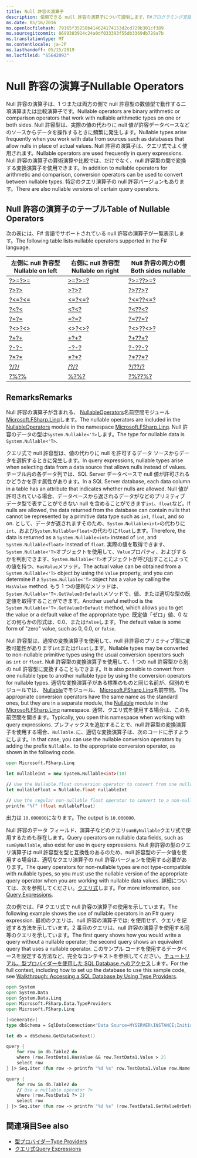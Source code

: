 ```yaml
---
title: Null 許容の演算子
description: 使用できる null 許容の演算子について説明します、F#プログラミング言語。
ms.date: 05/16/2016
ms.openlocfilehash: 79165f35258b414624174153d2cd729b301cf389
ms.sourcegitcommit: 8699383914c24a0df033393f55db3369db728a7b
ms.translationtype: MT
ms.contentlocale: ja-JP
ms.lasthandoff: 05/15/2019
ms.locfileid: "65642093"
---
```

# <a name="nullable-operators"></a><span data-ttu-id="6bb12-103">Null 許容の演算子</span><span class="sxs-lookup"><span data-stu-id="6bb12-103">Nullable Operators</span></span>

<span data-ttu-id="6bb12-104">Null 許容の演算子は、1 つまたは両方の側で null 許容型の数値型で動作する二項演算または比較演算子です。</span><span class="sxs-lookup"><span data-stu-id="6bb12-104">Nullable operators are binary arithmetic or comparison operators that work with nullable arithmetic types on one or both sides.</span></span> <span data-ttu-id="6bb12-105">Null 許容型は、実際の値の代わりに null 値が許容データベースなどのソースからデータを操作するときに頻繁に発生します。</span><span class="sxs-lookup"><span data-stu-id="6bb12-105">Nullable types arise frequently when you work with data from sources such as databases that allow nulls in place of actual values.</span></span> <span data-ttu-id="6bb12-106">Null 許容の演算子は、クエリ式でよく使用されます。</span><span class="sxs-lookup"><span data-stu-id="6bb12-106">Nullable operators are used frequently in query expressions.</span></span> <span data-ttu-id="6bb12-107">Null 許容の演算子の算術演算や比較では、だけでなく、null 許容型の間で変換する変換演算子を使用できます。</span><span class="sxs-lookup"><span data-stu-id="6bb12-107">In addition to nullable operators for arithmetic and comparison, conversion operators can be used to convert between nullable types.</span></span> <span data-ttu-id="6bb12-108">特定のクエリ演算子の null 許容バージョンもあります。</span><span class="sxs-lookup"><span data-stu-id="6bb12-108">There are also nullable versions of certain query operators.</span></span>

## <a name="table-of-nullable-operators"></a><span data-ttu-id="6bb12-109">Null 許容の演算子のテーブル</span><span class="sxs-lookup"><span data-stu-id="6bb12-109">Table of Nullable Operators</span></span>

<span data-ttu-id="6bb12-110">次の表には、F# 言語でサポートされている null 許容の演算子が一覧表示します。</span><span class="sxs-lookup"><span data-stu-id="6bb12-110">The following table lists nullable operators supported in the F# language.</span></span>

|<span data-ttu-id="6bb12-111">左側に null 許容型</span><span class="sxs-lookup"><span data-stu-id="6bb12-111">Nullable on left</span></span>|<span data-ttu-id="6bb12-112">右側に null 許容型</span><span class="sxs-lookup"><span data-stu-id="6bb12-112">Nullable on right</span></span>|<span data-ttu-id="6bb12-113">Null 許容の両方の側</span><span class="sxs-lookup"><span data-stu-id="6bb12-113">Both sides nullable</span></span>|
|---|---|---|
|[<span data-ttu-id="6bb12-114">?>=</span><span class="sxs-lookup"><span data-stu-id="6bb12-114">?>=</span></span>](https://msdn.microsoft.com/library/94d29e32-a204-4f60-a527-6b0af86268f3)|[<span data-ttu-id="6bb12-115">>=?</span><span class="sxs-lookup"><span data-stu-id="6bb12-115">>=?</span></span>](https://msdn.microsoft.com/library/0a255d8e-8cae-4160-ae61-243a5d96583f)|[<span data-ttu-id="6bb12-116">?>=?</span><span class="sxs-lookup"><span data-stu-id="6bb12-116">?>=?</span></span>](https://msdn.microsoft.com/library/3051a50f-d276-4c84-9d73-bf2efeddef94)|
|[<span data-ttu-id="6bb12-117">?></span><span class="sxs-lookup"><span data-stu-id="6bb12-117">?></span></span>](https://msdn.microsoft.com/library/62dc0021-1312-4ac3-be87-798b60b81bb6)|[<span data-ttu-id="6bb12-118">>?</span><span class="sxs-lookup"><span data-stu-id="6bb12-118">>?</span></span>](https://msdn.microsoft.com/library/0ad1284b-de48-4a04-83d8-b6f13c9c8936)|[<span data-ttu-id="6bb12-119">?>?</span><span class="sxs-lookup"><span data-stu-id="6bb12-119">?>?</span></span>](https://msdn.microsoft.com/library/dc18b6fa-30c4-47b0-9057-794439378a05)|
|[<span data-ttu-id="6bb12-120">?<=</span><span class="sxs-lookup"><span data-stu-id="6bb12-120">?<=</span></span>](https://msdn.microsoft.com/library/56fddf0a-e4ca-4891-a3be-fad1876be3b6)|[<span data-ttu-id="6bb12-121"><=?</span><span class="sxs-lookup"><span data-stu-id="6bb12-121"><=?</span></span>](https://msdn.microsoft.com/library/02454a0f-30ca-4e77-ad84-ee7837461804)|[<span data-ttu-id="6bb12-122">?<=?</span><span class="sxs-lookup"><span data-stu-id="6bb12-122">?<=?</span></span>](https://msdn.microsoft.com/library/5c37c28c-0b57-4da5-be11-5a123f7e8ee4)|
|[<span data-ttu-id="6bb12-123">?<</span><span class="sxs-lookup"><span data-stu-id="6bb12-123">?<</span></span>](https://msdn.microsoft.com/library/b71897f0-6e29-4c58-b0a7-a5bfa6f88917)|[<span data-ttu-id="6bb12-124"><?</span><span class="sxs-lookup"><span data-stu-id="6bb12-124"><?</span></span>](https://msdn.microsoft.com/library/be9ea40f-a67f-4e98-8067-a14046752e8b)|[<span data-ttu-id="6bb12-125">?<?</span><span class="sxs-lookup"><span data-stu-id="6bb12-125">?<?</span></span>](https://msdn.microsoft.com/library/6f1962c8-5605-468c-94ae-f379ae98e17d)|
|[<span data-ttu-id="6bb12-126">?=</span><span class="sxs-lookup"><span data-stu-id="6bb12-126">?=</span></span>](https://msdn.microsoft.com/library/5cdc8ff6-244b-49cf-9376-69ecf249fd7c)|[<span data-ttu-id="6bb12-127">=?</span><span class="sxs-lookup"><span data-stu-id="6bb12-127">=?</span></span>](https://msdn.microsoft.com/library/d2102894-6a51-475d-890a-735568c31f87)|[<span data-ttu-id="6bb12-128">?=?</span><span class="sxs-lookup"><span data-stu-id="6bb12-128">?=?</span></span>](https://msdn.microsoft.com/library/5f793f29-1084-4570-b1c1-17c1b7ef764b)|
|[<span data-ttu-id="6bb12-129">?<></span><span class="sxs-lookup"><span data-stu-id="6bb12-129">?<></span></span>](https://msdn.microsoft.com/library/3643a5a8-2ea5-4ad6-82c4-83927c3884a0)|[<span data-ttu-id="6bb12-130"><>?</span><span class="sxs-lookup"><span data-stu-id="6bb12-130"><>?</span></span>](https://msdn.microsoft.com/library/3179aace-70c4-4911-9258-619592214976)|[<span data-ttu-id="6bb12-131">?<>?</span><span class="sxs-lookup"><span data-stu-id="6bb12-131">?<>?</span></span>](https://msdn.microsoft.com/library/5da813d8-ee75-45b8-9ef4-146dcb6d394d)|
|[<span data-ttu-id="6bb12-132">?+</span><span class="sxs-lookup"><span data-stu-id="6bb12-132">?+</span></span>](https://msdn.microsoft.com/library/2e8ddd05-b3f3-41b3-9d73-938d9e540f3f)|[<span data-ttu-id="6bb12-133">+?</span><span class="sxs-lookup"><span data-stu-id="6bb12-133">+?</span></span>](https://msdn.microsoft.com/library/74772ea8-f010-493e-bdb5-ba347f2fd4f1)|[<span data-ttu-id="6bb12-134">?+?</span><span class="sxs-lookup"><span data-stu-id="6bb12-134">?+?</span></span>](https://msdn.microsoft.com/library/57f28137-0f42-43d2-92af-cad8c6c9d05f)|
|[<span data-ttu-id="6bb12-135">?-</span><span class="sxs-lookup"><span data-stu-id="6bb12-135">?-</span></span>](https://msdn.microsoft.com/library/f237a7a6-89f2-48b2-a2fe-f0b98a2bedc2)|[<span data-ttu-id="6bb12-136">-?</span><span class="sxs-lookup"><span data-stu-id="6bb12-136">-?</span></span>](https://msdn.microsoft.com/library/4a345c07-314a-48f1-b557-ce072583589c)|[<span data-ttu-id="6bb12-137">?-?</span><span class="sxs-lookup"><span data-stu-id="6bb12-137">?-?</span></span>](https://msdn.microsoft.com/library/e0024142-1d2a-4607-a39c-1eb1e86fa25a)|
|[<span data-ttu-id="6bb12-138">?\*</span><span class="sxs-lookup"><span data-stu-id="6bb12-138">?\*</span></span>](https://msdn.microsoft.com/library/519da708-5ad6-4075-9d74-d00441cd6078)|[<span data-ttu-id="6bb12-139">\*?</span><span class="sxs-lookup"><span data-stu-id="6bb12-139">\*?</span></span>](https://msdn.microsoft.com/library/04c47870-de7b-480d-98a0-f47593b4ffac)|[<span data-ttu-id="6bb12-140">?\*?</span><span class="sxs-lookup"><span data-stu-id="6bb12-140">?\*?</span></span>](https://msdn.microsoft.com/library/e57057ba-9c3a-40ec-8401-150c2b25f75b)|
|[<span data-ttu-id="6bb12-141">?/</span><span class="sxs-lookup"><span data-stu-id="6bb12-141">?/</span></span>](https://msdn.microsoft.com/library/add02a42-f556-40a7-a168-fbf2053322e3)|[<span data-ttu-id="6bb12-142">/?</span><span class="sxs-lookup"><span data-stu-id="6bb12-142">/?</span></span>](https://msdn.microsoft.com/library/1de07646-3778-476d-8c61-5d37495d463c)|[<span data-ttu-id="6bb12-143">?/?</span><span class="sxs-lookup"><span data-stu-id="6bb12-143">?/?</span></span>](https://msdn.microsoft.com/library/b17be0ac-bf98-4590-861d-a4dd6c6fa535)|
|[<span data-ttu-id="6bb12-144">?%</span><span class="sxs-lookup"><span data-stu-id="6bb12-144">?%</span></span>](https://msdn.microsoft.com/library/44297bba-1bd9-4ed2-a848-f1e1e598db87)|[<span data-ttu-id="6bb12-145">%?</span><span class="sxs-lookup"><span data-stu-id="6bb12-145">%?</span></span>](https://msdn.microsoft.com/library/a4c178e5-eec4-42e8-847f-90b24fc609fe)|[<span data-ttu-id="6bb12-146">?%?</span><span class="sxs-lookup"><span data-stu-id="6bb12-146">?%?</span></span>](https://msdn.microsoft.com/library/dd555f20-1be3-4b8d-81f1-bf1921e62fda)|

## <a name="remarks"></a><span data-ttu-id="6bb12-147">Remarks</span><span class="sxs-lookup"><span data-stu-id="6bb12-147">Remarks</span></span>

<span data-ttu-id="6bb12-148">Null 許容の演算子が含まれる、 [NullableOperators](https://msdn.microsoft.com/library/2c3633c5-3f31-4d62-a9f8-272ad6b19007)名前空間モジュール[Microsoft.FSharp.Linq](https://msdn.microsoft.com/library/4765b4e8-4006-4d8c-a405-39c218b3c82d)します。</span><span class="sxs-lookup"><span data-stu-id="6bb12-148">The nullable operators are included in the [NullableOperators](https://msdn.microsoft.com/library/2c3633c5-3f31-4d62-a9f8-272ad6b19007) module in the namespace [Microsoft.FSharp.Linq](https://msdn.microsoft.com/library/4765b4e8-4006-4d8c-a405-39c218b3c82d).</span></span> <span data-ttu-id="6bb12-149">Null 許容のデータの型は`System.Nullable<'T>`します。</span><span class="sxs-lookup"><span data-stu-id="6bb12-149">The type for nullable data is `System.Nullable<'T>`.</span></span>

<span data-ttu-id="6bb12-150">クエリ式で null 許容型は、値の代わりに null を許可するデータ ソースからデータを選択するときに発生します。</span><span class="sxs-lookup"><span data-stu-id="6bb12-150">In query expressions, nullable types arise when selecting data from a data source that allows nulls instead of values.</span></span> <span data-ttu-id="6bb12-151">テーブル内の各データ列では、SQL Server データベースで null 値が許可されるかどうかを示す属性があります。</span><span class="sxs-lookup"><span data-stu-id="6bb12-151">In a SQL Server database, each data column in a table has an attribute that indicates whether nulls are allowed.</span></span> <span data-ttu-id="6bb12-152">Null 値が許可されている場合、データベースから返されるデータがなどのプリミティブ データ型で表すことができない null を含めることができます`int`、`float`など。</span><span class="sxs-lookup"><span data-stu-id="6bb12-152">If nulls are allowed, the data returned from the database can contain nulls that cannot be represented by a primitive data type such as `int`, `float`, and so on.</span></span> <span data-ttu-id="6bb12-153">として、データが返されますそのため、`System.Nullable<int>`の代わりに`int`、および`System.Nullable<float>`の代わりに`float`します。</span><span class="sxs-lookup"><span data-stu-id="6bb12-153">Therefore, the data is returned as a `System.Nullable<int>` instead of `int`, and `System.Nullable<float>` instead of `float`.</span></span> <span data-ttu-id="6bb12-154">実際の値を取得できます、`System.Nullable<'T>`オブジェクトを使用して、`Value`プロパティ、およびするかを判別できます、`System.Nullable<'T>`オブジェクトが呼び出すことによっての値を持つ、`HasValue`メソッド。</span><span class="sxs-lookup"><span data-stu-id="6bb12-154">The actual value can be obtained from a `System.Nullable<'T>` object by using the `Value` property, and you can determine if a `System.Nullable<'T>` object has a value by calling the `HasValue` method.</span></span> <span data-ttu-id="6bb12-155">もう 1 つの便利なメソッドは、`System.Nullable<'T>.GetValueOrDefault`メソッドで、値、または適切な型の既定値を取得することができます。</span><span class="sxs-lookup"><span data-stu-id="6bb12-155">Another useful method is the `System.Nullable<'T>.GetValueOrDefault` method, which allows you to get the value or a default value of the appropriate type.</span></span> <span data-ttu-id="6bb12-156">既定値「ゼロ」値、0 などの何らかの形式は、0.0、または`false`します。</span><span class="sxs-lookup"><span data-stu-id="6bb12-156">The default value is some form of "zero" value, such as 0, 0.0, or `false`.</span></span>

<span data-ttu-id="6bb12-157">Null 許容型は、通常の変換演算子を使用して、null 非許容のプリミティブ型に変換可能性があります`int`または`float`します。</span><span class="sxs-lookup"><span data-stu-id="6bb12-157">Nullable types may be converted to non-nullable primitive types using the usual conversion operators such as `int` or `float`.</span></span> <span data-ttu-id="6bb12-158">Null 許容型の変換演算子を使用して、1 つの null 許容型から別の null 許容型に変換することもできます。</span><span class="sxs-lookup"><span data-stu-id="6bb12-158">It is also possible to convert from one nullable type to another nullable type by using the conversion operators for nullable types.</span></span> <span data-ttu-id="6bb12-159">適切な変換演算子がある標準のものと同じ名前が、個別のモジュールでは、 [Nullable](https://msdn.microsoft.com/library/e7a4ea13-28cc-462e-bc3a-33131ace976e)でモジュール、 [Microsoft.FSharp.Linq](https://msdn.microsoft.com/library/4765b4e8-4006-4d8c-a405-39c218b3c82d)名前空間。</span><span class="sxs-lookup"><span data-stu-id="6bb12-159">The appropriate conversion operators have the same name as the standard ones, but they are in a separate module, the [Nullable](https://msdn.microsoft.com/library/e7a4ea13-28cc-462e-bc3a-33131ace976e) module in the [Microsoft.FSharp.Linq](https://msdn.microsoft.com/library/4765b4e8-4006-4d8c-a405-39c218b3c82d) namespace.</span></span> <span data-ttu-id="6bb12-160">通常、クエリ式を使用する場合は、この名前空間を開きます。</span><span class="sxs-lookup"><span data-stu-id="6bb12-160">Typically, you open this namespace when working with query expressions.</span></span> <span data-ttu-id="6bb12-161">プレフィックスを追加することで、null 許容型の変換演算子を使用する場合、`Nullable.`に、適切な変換演算子は、次のコードに示すようにします。</span><span class="sxs-lookup"><span data-stu-id="6bb12-161">In that case, you can use the nullable conversion operators by adding the prefix `Nullable.` to the appropriate conversion operator, as shown in the following code.</span></span>

```fsharp
open Microsoft.FSharp.Linq

let nullableInt = new System.Nullable<int>(10)

// Use the Nullable.float conversion operator to convert from one nullable type to another nullable type.
let nullableFloat = Nullable.float nullableInt

// Use the regular non-nullable float operator to convert to a non-nullable float.
printfn "%f" (float nullableFloat)
```

<span data-ttu-id="6bb12-162">出力は `10.000000`になります。</span><span class="sxs-lookup"><span data-stu-id="6bb12-162">The output is `10.000000`.</span></span>

<span data-ttu-id="6bb12-163">Null 許容のデータ フィールド、演算子などのクエリ`sumByNullable`クエリ式で使用するためも存在します。</span><span class="sxs-lookup"><span data-stu-id="6bb12-163">Query operators on nullable data fields, such as `sumByNullable`, also exist for use in query expressions.</span></span> <span data-ttu-id="6bb12-164">Null 非許容の型のクエリ演算子は null 許容型を型と互換性のあるのため、null 許容型のデータ値を使用する場合は、適切なクエリ演算子の null 許容バージョンを使用する必要があります。</span><span class="sxs-lookup"><span data-stu-id="6bb12-164">The query operators for non-nullable types are not type-compatible with nullable types, so you must use the nullable version of the appropriate query operator when you are working with nullable data values.</span></span> <span data-ttu-id="6bb12-165">詳細については、次を参照してください。[クエリ式](../query-expressions.md)します。</span><span class="sxs-lookup"><span data-stu-id="6bb12-165">For more information, see [Query Expressions](../query-expressions.md).</span></span>

<span data-ttu-id="6bb12-166">次の例では、F# クエリ式で null 許容の演算子の使用を示しています。</span><span class="sxs-lookup"><span data-stu-id="6bb12-166">The following example shows the use of nullable operators in an F# query expression.</span></span> <span data-ttu-id="6bb12-167">最初のクエリは、null 許容の演算子では; を使用せず、クエリを記述する方法を示しています。2 番目のクエリは、null 許容の演算子を使用する同等のクエリを示しています。</span><span class="sxs-lookup"><span data-stu-id="6bb12-167">The first query shows how you would write a query without a nullable operator; the second query shows an equivalent query that uses a nullable operator.</span></span> <span data-ttu-id="6bb12-168">このサンプル コードを使用するデータベースを設定する方法など、完全なコンテキストを参照してください。[チュートリアル。型プロバイダーを使用した SQL Database へのアクセス](../../tutorials/type-providers/accessing-a-sql-database.md)します。</span><span class="sxs-lookup"><span data-stu-id="6bb12-168">For the full context, including how to set up the database to use this sample code, see [Walkthrough: Accessing a SQL Database by Using Type Providers](../../tutorials/type-providers/accessing-a-sql-database.md).</span></span>

```fsharp
open System
open System.Data
open System.Data.Linq
open Microsoft.FSharp.Data.TypeProviders
open Microsoft.FSharp.Linq

[<Generate>]
type dbSchema = SqlDataConnection<"Data Source=MYSERVER\INSTANCE;Initial Catalog=MyDatabase;Integrated Security=SSPI;">

let db = dbSchema.GetDataContext()

query {
    for row in db.Table2 do
    where (row.TestData1.HasValue && row.TestData1.Value > 2)
    select row
} |> Seq.iter (fun row -> printfn "%d %s" row.TestData1.Value row.Name)

query {
    for row in db.Table2 do
    // Use a nullable operator ?>
    where (row.TestData1 ?> 2)
    select row
} |> Seq.iter (fun row -> printfn "%d %s" (row.TestData1.GetValueOrDefault()) row.Name)
```

## <a name="see-also"></a><span data-ttu-id="6bb12-169">関連項目</span><span class="sxs-lookup"><span data-stu-id="6bb12-169">See also</span></span>

- [<span data-ttu-id="6bb12-170">型プロバイダー</span><span class="sxs-lookup"><span data-stu-id="6bb12-170">Type Providers</span></span>](../../tutorials/type-providers/index.md)
- [<span data-ttu-id="6bb12-171">クエリ式</span><span class="sxs-lookup"><span data-stu-id="6bb12-171">Query Expressions</span></span>](../query-expressions.md)
